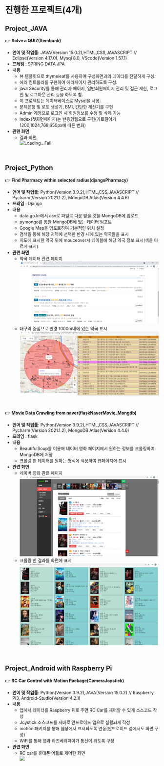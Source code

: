# 진행한 프로젝트(4개)

## Project_JAVA

:point_right: **Solve a QUIZ(Itembank)**  
- **언어 및 작업툴**: JAVA(Version 15.0.2),HTML,CSS,JAVASCRIPT // Eclipse(Version 4.17.0), Mysql 8.0, VScode(Version 1.57.1) 
- **프레임** : SPRING DATA JPA
- **내용**
  - 뷰 템플릿으로 thymeleaf를 사용하여 구성화면과의 데이터를 전달하게 구성.
  - 에러 컨트롤러를 구현하여 에러페이지 관리하도록 구성.
  - java Security를 통해 관리자 페이지, 일반회원페이지 관리 및 접근 제한, 로그인 및 로그아웃 관리 등을 하도록 함.
  - 이 프로젝트는 데이터베이스로 Mysql을 사용.
  - 문제은행 및 로또 생성기, BMI, 간단한 계산기를 구현
  - Admin 계정으로 로그인 시 회원정보를 수정 및 삭제 가능
  - index(첫화면페이지)는 반응형웹으로 구현(가로길이가 1200,1024,768,650px에 따른 변화)
- **관련 화면**
  - 결과 화면    
![Loading...Fail](/Item_Bank.gif)
<br>

## Project_Python

:point_right: **Find Pharmacy within selected radius(djangoPharmacy)**  
- **언어 및 작업툴**: Python(Version 3.9.2),HTML,CSS,JAVASCRIPT // Pycharm(Version 2021.1.2), MongoDB Atlas(Version 4.4.6)
- **프레임** : Django 
- **내용**
  - data.go.kr에서 csv로 파일로 다운 받을 것을 MongoDB에 업로드
  - pymongo를 통한 MongoDB에 있는 데이터 임포트
  - Google Map을 임포트하여 기본적인 위치 설정 
  - 검색을 통해 해당 지역에 선택한 반경 내에 있는 약국들을 표시
  - 지도에 표시한 약국 위에 mouceover시 테이블에 해당 약국 정보 표시(색을 다르게 표시)
- **관련 화면**
  - 약국 데이터 관련 페이지
![](/pharmacy1.png)   
  - 대구역 중심으로 반경 1000m내에 있는 약국 표시
![](/pharmacy.png)   
<br>

:point_right: **Movie Data Crawling from naver(flaskNaverMovie_Mongdb)**
- **언어 및 작업툴**: Python(Version 3.9.2),HTML,CSS,JAVASCRIPT // Pycharm(Version 2021.1.2), MongoDB Atlas(Version 4.4.6)
- **프레임** : flask 
- **내용**
  - BeautifulSoup를 이용해 네이버 영화 페이지에서 원하는 정보를 크롤링하여 MongoDB에 저장
  - 크롤링 한 데이터를 원하는 형식에 적용하여 웹페이지에 표시
- **관련 화면**
  - 네이버 영화 관련 페이지
![](/movie2.png)
  - 크롤링 한 결과를 화면에 표시
![](/movie3.png)

<br>

## Project_Android with Raspberry Pi

:point_right: **RC Car Control with Motion Package(CameraJoystick)**
- **언어 및 작업툴**: Python(Version 3.9.2),JAVA(Version 15.0.2) // Raspberry Pi3, Android-Studio(Version 4.2.1)
- **내용**
  - 앱에서 데이터를 Raspberry Pi로 주면 RC Car를 제어할 수 있게 소스코드 작성
  - Joystick 소스코드를 자바로 안드로이드 앱으로 실행되게 작성
  - motion 패키지를 통해 웹상에서 표시되도록 연동(안드로이드 앱에서도 화면 구성)
  - WiFi를 통해 앱과 라즈베리파이가 통신이 되도록 구성
- **관련 화면**
  - RC car를 휴대폰 어플로 제어한 화면 <br>
![](/rc.gif) 
